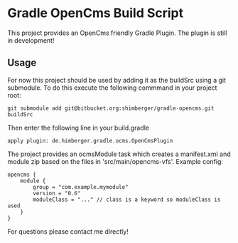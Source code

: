 Gradle OpenCms Build Script
===========================

This project provides an OpenCms friendly Gradle Plugin.
The plugin is still in development!

Usage
-----

For now this project should be used by adding it as the buildSrc using a git submodule.
To do this execute the following commmand in your project root:

    git submodule add git@bitbucket.org:shimberger/gradle-opencms.git buildSrc

Then enter the following line in your build.gradle

    apply plugin: de.himberger.gradle.ocms.OpenCmsPlugin

The project provides an ocmsModule task which creates a manifest.xml and module zip based on the files in
'src/main/opencms-vfs'. Example config:

    opencms {
        module {
            group = "com.example.mymodule"
            version = "0.6"
            moduleClass = "..." // class is a keyword so moduleClass is used
        }
    }

For questions please contact me directly!
